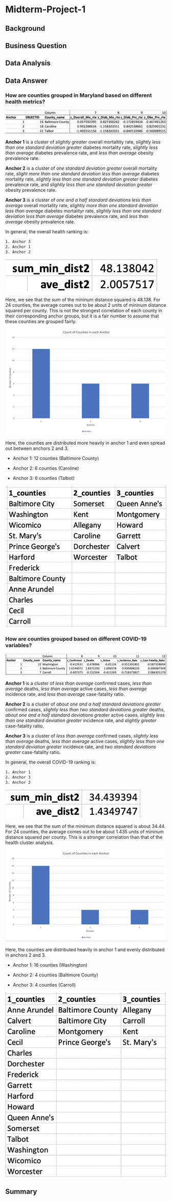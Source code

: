 # Midterm-Project-1

## Background

## Business Question

## Data Analysis

## Data Answer

### How are counties grouped in Maryland based on different health metrics?

![alt_text](https://github.com/schoi74/Midterm-Project-1/blob/main/health_cluster.png)

__Anchor 1__ is a cluster of _slightly greater_ overall mortaltity rate, _slightly less than one standard deviation greater_ diabetes mortality rate, _slightly less than average_ diabetes prevalence rate, and _less than average_ obesity prevalence rate.

__Anchor 2__ is a cluster of _one standard deviation greater_ overall mortality rate, _slight more than one standard deviation less than average_ diabetes mortality rate, _slightly less than one standard deviation greater_ diabetes prevalence rate, and _slightly less than one standard deviation greater_ obesity prevalence rate.

__Anchor 3__ is a cluster of _one and a half standard deviations less than average_ overall mortality rate, _slightly more than one standard deviation less than average_ diabetes mortalityr rate,  _slightly less than  one standard deviation less than average_ diabetes prevalence rate, and _less than average_ obesity prevalence rate.

In general, the overall health ranking is:

    1. Anchor 3
    2. Anchor 1
    3. Anchor 2
    
![alt_text](https://github.com/schoi74/Midterm-Project-1/blob/main/health_min_dist2.png)

Here, we see that the sum of the mininum distance squared is 48.138. For 24 counties, the average comes out to be about 2 units of mininum distance squared per county. This is not the strongest correlation of each county in their corresponding anchor groups, but it is a fair number to assume that these counties are grouped fairly.

![alt_text](https://github.com/schoi74/Midterm-Project-1/blob/main/health_cluster_count.png)

Here, the counties are distributed more heavily in anchor 1 and even spread out between anchors 2 and 3.

- Anchor 1: 12 counties (Baltimore County)

- Anchor 2: 6 counties (Caroline)

- Anchor 3: 6 counties (Talbot)

![alt_text](https://github.com/schoi74/Midterm-Project-1/blob/main/health_list_counties.png)

### How are counties grouped based on different COVID-19 variables?

![alt_text](https://github.com/schoi74/Midterm-Project-1/blob/main/covid_cluster.png)

__Anchor 1__ is a cluster of _less than average_ confirmed cases, _less than average_ deaths, _less than average_ active cases, _less than average_ incidence rate, and _less than average_ case-fatality ratio.

__Anchor 2__ is a cluster of _about one and a half standard deviations greater_ confirmed cases, _slightly less than two standard deviations greater_ deaths, _about one and a half standard deviations greater_  active cases, _slightly less than one standard deviation greater_ incidence rate, and _slightly greater_ case-fatality ratio.

__Anchor 3__ is a cluster of _less than average_ confirmed cases, _slightly less than average_ deaths, _less than average_ active cases, _slightly less than one standard deviation greater_ incidence rate, and _two standard deviations greater_ case-fatality ratio.

In general, the overall COVID-19 ranking is:

    1. Anchor 1
    2. Anchor 3
    3. Anchor 2
    
![alt_text](https://github.com/schoi74/Midterm-Project-1/blob/main/covid_min_dist2.png)

Here, we see that the sum of the minimum distance squared is about 34.44. For 24 counties, the average comes out to be about 1.435 units of mininum distance squared per county. This is a stronger correlation than that of the health cluster analysis.

![alt_text](https://github.com/schoi74/Midterm-Project-1/blob/main/covid_cluster_count.png)

Here, the counties are distributed heavily in anchor 1 and evenly distributed in anchors 2 and 3.

- Anchor 1: 16 counties (Washington)

- Anchor 2: 4 counties (Baltimore County)

- Anchor 3: 4 counties (Carroll)

![alt_text](https://github.com/schoi74/Midterm-Project-1/blob/main/covid_list_counties.png)
 
## Summary

